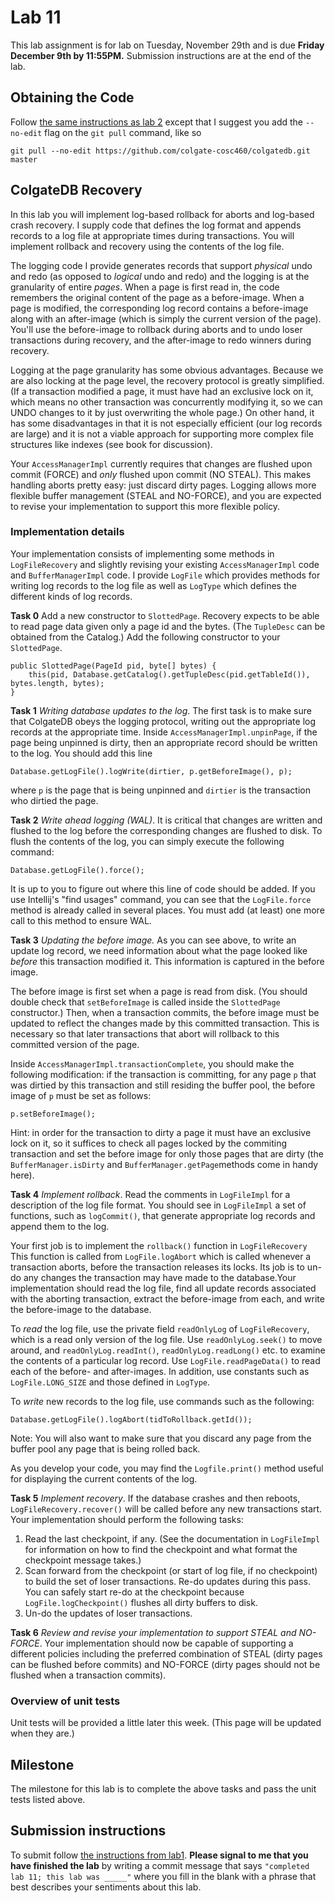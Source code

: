 # Lab 11

This lab assignment is for lab on Tuesday, November 29th and is due **Friday December 9th by 11:55PM.**  Submission instructions are at the end of the lab.

## Obtaining the Code

Follow [the same instructions as lab 2](https://github.com/colgate-cosc460/colgatedb/blob/master/labs/lab2.md) except that I suggest you add the `--no-edit` flag on the `git pull` command, like so

    git pull --no-edit https://github.com/colgate-cosc460/colgatedb.git master


## ColgateDB Recovery

In this lab you will implement log-based rollback for aborts and log-based crash recovery. I supply code that defines the log format and appends records to a log file at appropriate times during transactions. You will implement rollback and recovery using the contents of the log file.

The logging code I provide generates records that support *physical*  undo and redo (as opposed to *logical* undo and redo) and the logging is at the granularity of entire *pages*. When a page is first read in, the code remembers the original content of the page as a before-image. When a page is modified, the corresponding log record contains a before-image along with an after-image (which is simply the current version of the page). You'll use the before-image to rollback during aborts and to undo loser transactions during recovery, and the after-image to redo winners during recovery.

Logging at the page granularity has some obvious advantages.  Because we are also locking at the page level, the recovery protocol is greatly simplified.  (If a transaction modified a page, it must have had an exclusive lock on it, which means no other transaction was concurrently modifying it, so we can UNDO changes to it by just overwriting the whole page.)  On other hand, it has some disadvantages in that it is not especially efficient (our log records are large) and it is not a viable approach for supporting more complex file structures like indexes (see book for discussion).

Your `AccessManagerImpl` currently requires that changes are flushed upon commit (FORCE) and *only* flushed upon commit (NO STEAL).  This makes handling aborts pretty easy: just discard dirty pages.  Logging allows more flexible buffer management (STEAL and NO-FORCE), and you are expected to revise your implementation to support this more flexible policy.


### Implementation details 

Your implementation consists of implementing some methods in `LogFileRecovery` and slightly revising your existing `AccessManagerImpl` code and `BufferManagerImpl` code.  I provide `LogFile` which provides methods for writing log records to the log file as well as `LogType` which defines the different kinds of log records. 

**Task 0** Add a new constructor to `SlottedPage`.  Recovery expects to be able to read page data given only a page id and the bytes.  (The `TupleDesc` can be obtained from the Catalog.)  Add the following constructor to your `SlottedPage`.

    public SlottedPage(PageId pid, byte[] bytes) {
        this(pid, Database.getCatalog().getTupleDesc(pid.getTableId()), bytes.length, bytes);
    }


**Task 1** *Writing database updates to the log*.  The first task is to make sure that ColgateDB obeys the logging protocol, writing out the appropriate log records at the appropriate time.  Inside `AccessManagerImpl.unpinPage`, if the page being unpinned is dirty, then an appropriate record should be written to the log.  You should add this line
    
    Database.getLogFile().logWrite(dirtier, p.getBeforeImage(), p);
where `p` is the page that is being unpinned and `dirtier` is the transaction who dirtied the page.  

**Task 2** *Write ahead logging (WAL)*.  It is critical that changes are written and flushed to the log before the corresponding changes are flushed to disk.  To flush the contents of the log, you can simply execute the following command:

    Database.getLogFile().force();
It is up to you to figure out where this line of code should be added.  If you use Intellij's "find usages" command, you can see that the `LogFile.force` method is already called in several places.  You must add (at least) one more call to this method to ensure WAL.

**Task 3** *Updating the before image.*  As you can see above, to write an update log record, we need information about what the page looked like *before* this transaction modified it. This information is captured in the before image.

The before image is first set when a page is read from disk.  (You should double check that `setBeforeImage` is called inside the `SlottedPage` constructor.) Then, when a transaction commits, the before image must be updated to reflect the changes made by this committed transaction. This is necessary so that later transactions that abort will rollback to this committed version of the page.

Inside `AccessManagerImpl.transactionComplete`, you should make the following modification: if the transaction is committing, for any page `p` that was dirtied by this transaction and still residing the buffer pool, the before image of `p` must be set as follows:

    p.setBeforeImage();

Hint: in order for the transaction to dirty a page it must have an exclusive lock on it, so it suffices to check all pages locked by the commiting transaction and set the before image for only those pages that are dirty (the `BufferManager.isDirty` and `BufferManager.getPage`methods come in handy here).

**Task 4** *Implement rollback*.  Read the comments in `LogFileImpl` for a description of the log file format. You should see in `LogFileImpl` a set of functions, such as `logCommit()`, that generate appropriate log records and append them to the log.

Your first job is to implement the `rollback()` function in `LogFileRecovery` This function is called from `LogFile.logAbort` which is called whenever a transaction aborts, before the transaction releases its locks. Its job is to un-do any changes the transaction may have made to the database.Your implementation should read the log file, find all update records associated with the aborting transaction, extract the before-image from each, and write the before-image to the database. 

To *read* the log file, use the private field `readOnlyLog` of `LogFileRecovery`, which is a read only version of the log file.  Use `readOnlyLog.seek()` to move around, and `readOnlyLog.readInt()`, `readOnlyLog.readLong()` etc. to examine the contents of a particular log record. Use `LogFile.readPageData()` to read each of the before- and after-images. In addition, use constants such as `LogFile.LONG_SIZE` and those defined in `LogType`.

To *write* new records to the log file, use commands such as the following:

    Database.getLogFile().logAbort(tidToRollback.getId());

Note: You will also want to make sure that you discard any page from the buffer pool any page that is being rolled back.

As you develop your code, you may find the `Logfile.print()` method useful for displaying the current contents of the log.

**Task 5** *Implement recovery*.  If the database crashes and then reboots, `LogFileRecovery.recover()` will be called before any new transactions start. Your implementation should perform the following tasks:

1. Read the last checkpoint, if any.  (See the documentation in `LogFileImpl` for information on how to find the checkpoint and what format the checkpoint message takes.)
2. Scan forward from the checkpoint (or start of log file, if no checkpoint) to build the set of loser transactions. Re-do updates during this pass. You can safely start re-do at the checkpoint because `LogFile.logCheckpoint()` flushes all dirty buffers to disk.
3. Un-do the updates of loser transactions.

**Task 6** *Review and revise your implementation to support STEAL and NO-FORCE*.  Your implementation should now be capable of supporting a different policies including the preferred combination of STEAL (dirty pages can be flushed before commits) and NO-FORCE (dirty pages should not be flushed when a transaction commits).


### Overview of unit tests

Unit tests will be provided a little later this week.  (This page will be updated when they are.)


## Milestone

The milestone for this lab is to complete the above tasks and
pass the unit tests listed above.


## Submission instructions

To submit follow [the instructions from lab1](https://github.com/colgate-cosc460/colgatedb/blob/master/labs/lab1.md).  **Please signal to me that you have finished the lab** by writing a commit message that says `"completed lab 11; this lab was _____"` where you fill in the blank with a phrase that best describes your sentiments about this lab.

